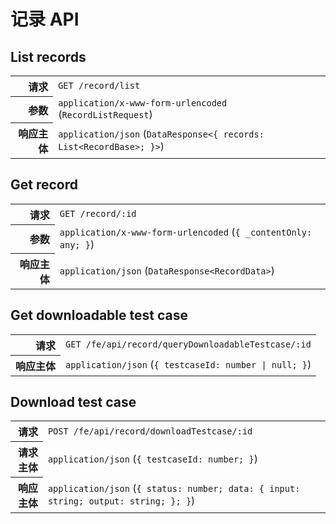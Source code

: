 # 记录 API

## List records

<table>
  <tr>
    <th align="right">请求</th>
    <td><code>GET /record/list</code></td>
  </tr>
  <tr>
    <th align="right">参数</th>
    <td><code>application/x-www-form-urlencoded</code> (<code>RecordListRequest</code>)</td>
  </tr>
  <tr>
    <th align="right">响应主体</th>
    <td><code>application/json</code> (<code>DataResponse&lt;{ records: List&lt;RecordBase&gt;; }&gt;</code>)</td>
  </tr>
</table>

## Get record

<table>
  <tr>
    <th align="right">请求</th>
    <td><code>GET /record/:id</code></td>
  </tr>
  <tr>
    <th align="right">参数</th>
    <td><code>application/x-www-form-urlencoded</code> (<code>{ _contentOnly: any; }</code>)</td>
  </tr>
  <tr>
    <th align="right">响应主体</th>
    <td><code>application/json</code> (<code>DataResponse&lt;RecordData&gt;</code>)</td>
  </tr>
</table>

## Get downloadable test case

<table>
  <tr>
    <th align="right">请求</th>
    <td><code>GET /fe/api/record/queryDownloadableTestcase/:id</code></td>
  </tr>
  <tr>
    <th align="right">响应主体</th>
    <td><code>application/json</code> (<code>{ testcaseId: number | null; }</code>)</td>
  </tr>
</table>

## Download test case

<table>
  <tr>
    <th align="right">请求</th>
    <td><code>POST /fe/api/record/downloadTestcase/:id</code></td>
  </tr>
  <tr>
    <th align="right">请求主体</th>
    <td><code>application/json</code> (<code>{ testcaseId: number; }</code>)</td>
  </tr>
  <tr>
    <th align="right">响应主体</th>
    <td><code>application/json</code> (<code>{ status: number; data: { input: string; output: string; }; }</code>)</td>
  </tr>
</table>
